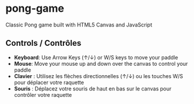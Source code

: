 # pong-game
Classic Pong game built with HTML5 Canvas and JavaScript

## Controls / Contrôles
- **Keyboard**: Use Arrow Keys (↑/↓) or W/S keys to move your paddle
- **Mouse**: Move your mouse up and down over the canvas to control your paddle
- **Clavier** : Utilisez les flèches directionnelles (↑/↓) ou les touches W/S pour déplacer votre raquette  
- **Souris** : Déplacez votre souris de haut en bas sur le canvas pour contrôler votre raquette
